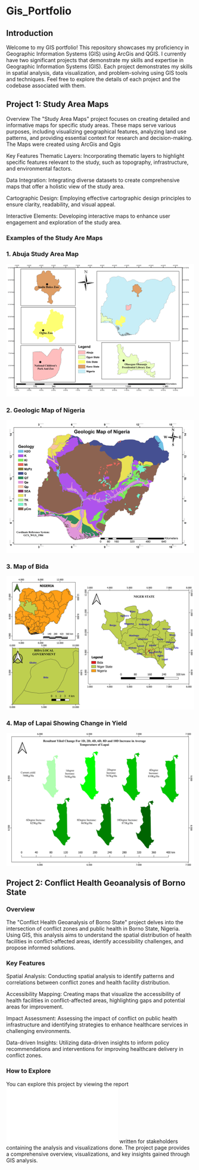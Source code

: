 # Gis_Portfolio

## Introduction
Welcome to my GIS portfolio! This repository showcases my proficiency in Geographic Information Systems (GIS) using ArcGis and QGIS. I currently have two significant projects that demonstrate my skills and expertise in Geographic Information Systems (GIS). Each project demonstrates my skills in spatial analysis, data visualization, and problem-solving using GIS tools and techniques. Feel free to explore the details of each project and the codebase associated with them. <br/>

## Project 1: Study Area Maps
Overview
The "Study Area Maps" project focuses on creating detailed and informative maps for specific study areas. These maps serve various purposes, including visualizing geographical features, analyzing land use patterns, and providing essential context for research and decision-making. The Maps were created using ArcGis and Qgis

Key Features
Thematic Layers: Incorporating thematic layers to highlight specific features relevant to the study, such as topography, infrastructure, and environmental factors.

Data Integration: Integrating diverse datasets to create comprehensive maps that offer a holistic view of the study area.

Cartographic Design: Employing effective cartographic design principles to ensure clarity, readability, and visual appeal.

Interactive Elements: Developing interactive maps to enhance user engagement and exploration of the study area.

### Examples of the Study Are Maps
### 1. Abuja Study Area Map
![Abuja Study Area Map](Study_Area_Maps/f_studyarea.jpg)<br />

### 2. Geologic Map of Nigeria
![Geologic Map of Nigeria](Study_Area_Maps/geologic_map.jpg)<br />

### 3. Map of Bida
![Map of Bida](Study_Area_Maps/bida_1.jpeg)<br />

### 4. Map of Lapai Showing Change in Yield
![Map of Lapai Showing Change in Yield](Study_Area_Maps/lapai_yield.jpeg)<br />



## Project 2: Conflict Health Geoanalysis of Borno State
### Overview
The "Conflict Health Geoanalysis of Borno State" project delves into the intersection of conflict zones and public health in Borno State, Nigeria. Using GIS, this analysis aims to understand the spatial distribution of health facilities in conflict-affected areas, identify accessibility challenges, and propose informed solutions.

### Key Features
Spatial Analysis: Conducting spatial analysis to identify patterns and correlations between conflict zones and health facility distribution.

Accessibility Mapping: Creating maps that visualize the accessibility of health facilities in conflict-affected areas, highlighting gaps and potential areas for improvement.

Impact Assessment: Assessing the impact of conflict on public health infrastructure and identifying strategies to enhance healthcare services in challenging environments.

Data-driven Insights: Utilizing data-driven insights to inform policy recommendations and interventions for improving healthcare delivery in conflict zones.

### How to Explore
You can explore this project by viewing the report ![Borno Health Conflict GeoAnalysis Report](Borno_Health_Conflict/Borno_Report.md) written for stakeholders containing the analysis and visualizations done. The project page provides a comprehensive overview, visualizations, and key insights gained through GIS analysis.








